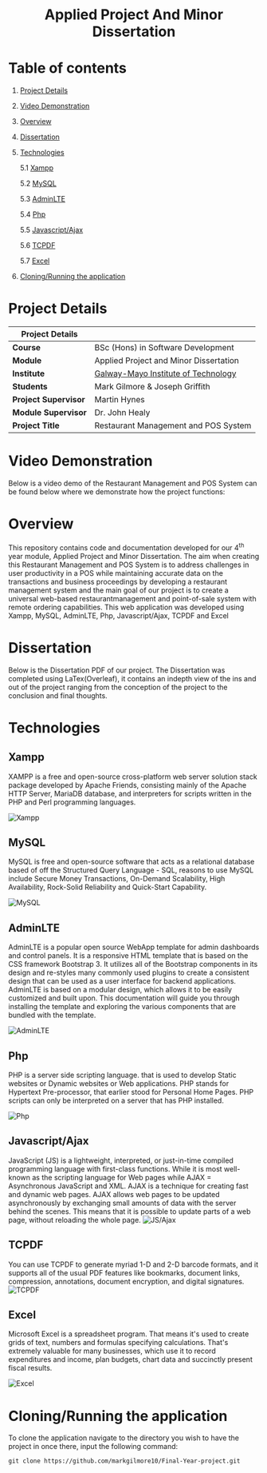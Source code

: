 <h1 align="center">Applied Project And Minor Dissertation </h1>

# Table of contents

1.  [Project Details](#ProjDetails)

2.  [Video Demonstration](#VidDem)

3.  [Overview](#OverView)

4.  [Dissertation](#Dissertation)

5.  [Technologies](#Tech)
   
    5.1 [Xampp](#Xampp)
    
    5.2 [MySQL](#MySQL)
    
    5.3 [AdminLTE](#AdminLTE)
    
    5.4 [Php](#Php)
    
    5.5 [Javascript/Ajax](#JSA)
    
    5.6 [TCPDF](#TCPDF)
    
    5.7 [Excel](#Excel)

6. [Cloning/Running the application](#clone)

# Project Details <a name="ProjDetails"></a>

| Project Details   |     |
| --- | --- |
| **Course** | BSc (Hons) in Software Development  |
| **Module** |  Applied Project and Minor Dissertation |
| **Institute** | [Galway-Mayo Institute of Technology](http://www.gmit.ie/) |
| **Students** | Mark Gilmore & Joseph Griffith |
| **Project Supervisor** | Martin Hynes| 
| **Module Supervisor** | Dr. John Healy |
| **Project Title** | Restaurant Management and POS System |

# Video Demonstration <a name="VidDem"></a>
Below is a video demo of the Restaurant Management and POS System can be found below where we demonstrate how the project functions:

# Overview <a name="OverView"></a>
This repository contains code and documentation developed for our 4<sup>th</sup> year module, Applied Project and Minor Dissertation.
The aim when creating this Restaurant Management and POS System is to address challenges in user productivity in a POS while maintaining accurate data on the transactions and business proceedings by developing a restaurant management system and the main goal of our project is to create a universal web-based restaurantmanagement and point-of-sale system with remote ordering capabilities. This web application was developed using Xampp, MySQL, AdminLTE, Php, Javascript/Ajax, TCPDF and Excel


# Dissertation <a name="Dissertation"></a>
Below is the Dissertation PDF of our project. The Dissertation was completed using LaTex(Overleaf), it contains an indepth view of the ins and out of the project ranging from the conception of the project to the conclusion and final thoughts.

# Technologies <a name="Tech"></a>

## Xampp <a name="Xampp"></a>
XAMPP is a free and open-source cross-platform web server solution stack package developed by Apache Friends, consisting mainly of the Apache HTTP Server, MariaDB database, and interpreters for scripts written in the PHP and Perl programming languages.


![Xampp](https://png2.cleanpng.com/sh/4cc94f987b65a0796c0a51ec7c5294b6/L0KzQYm3U8IxN6p4iZH0aYP2gLBuTgNyfZJ3fZ9qcnXkPcXsmQQue6pyetH1LYnofL32l715aZ51iJ8AYXKzdYm8gsA0OGprTpC8M0W3RYO7WcE2OmI6TKU7NUmzQYO8TwBvbz==/kisspng-square-area-text-symbol-yellow-xampp-5ab0e85b0309f6.3354524915215432590125.png)

## MySQL <a name="MySQL"></a>
MySQL is free and open-source software that acts as a relational database based of off the Structured Query Language - SQL, reasons to use MySQL include Secure Money Transactions, On-Demand Scalability, High Availability, Rock-Solid Reliability and Quick-Start Capability.

![MySQL](https://png2.cleanpng.com/sh/31670a8b0de05c957ac0dbfde03a8067/L0KzQYm3WMIyN6lsipH0aYP2gLBuTf16e6JxRel4cnvldbBqiL1laaVmetN8ZT3wicT4jL1kdKZ4jNd7LUXlR7Trg8g5OWVofaUCLkC3RIS8Vcc4OWY4TKs5OUW6RoGBVcIveJ9s/kisspng-mysql-workbench-database-mysql-cluster-5b7cdc8814ce37.0443557715349095760852.png)

## AdminLTE <a name="AdminLTE"></a>
AdminLTE is a popular open source WebApp template for admin dashboards and control panels. It is a responsive HTML template that is based on the CSS framework Bootstrap 3. It utilizes all of the Bootstrap components in its design and re-styles many commonly used plugins to create a consistent design that can be used as a user interface for backend applications. AdminLTE is based on a modular design, which allows it to be easily customized and built upon. This documentation will guide you through installing the template and exploring the various components that are bundled with the template.

![AdminLTE](https://scriptwriterph.com/wp-content/uploads/2018/11/Integrate-AdminLTE-In-Laravel-Complete-Guide-01.png)

## Php <a name="Php"></a> 
PHP is a server side scripting language. that is used to develop Static websites or Dynamic websites or Web applications. PHP stands for Hypertext Pre-processor, that earlier stood for Personal Home Pages. PHP scripts can only be interpreted on a server that has PHP installed.

![Php](https://png2.cleanpng.com/sh/067a7ff41bc7becadcf4718b663fe39b/L0KzQYm3V8E0N51AgJH0aYP2gLBuTgBpeF58fdQ2ZHX5db32kP1mdqUyiNd7bD3vf7j2TgBpeF5xh9l4LUXlRIq4U8RmOmo6e9g7LkO8SIe3U8c4OWY4Sac6NUe1RoK9WcQveJ9s/kisspng-php-web-development-perl-logo-php-logo-5b49134e295cf2.3986037715315157261694.png)

## Javascript/Ajax <a name="JSA"></a>
JavaScript (JS) is a lightweight, interpreted, or just-in-time compiled programming language with first-class functions. While it is most well-known as the scripting language for Web pages while AJAX = Asynchronous JavaScript and XML. AJAX is a technique for creating fast and dynamic web pages. AJAX allows web pages to be updated asynchronously by exchanging small amounts of data with the server behind the scenes. This means that it is possible to update parts of a web page, without reloading the whole page.
![JS/Ajax](https://png2.cleanpng.com/sh/e3efe072d407dac7e0244a44cf74db40/L0KzQYm3VcE6N6h2eZH0aYP2gLBuTfpifpJ4eARycISwcbBrTfpyfZZ3kZ9yboTogrLqlPl3bV5ritH3dD3ofrW0lBVjNZUyTdQ5MHS7R4HrUPM0QGozTKMEMUO5Roq4VcI3P2k3SKg9OEW4QXB3jvc=/kisspng-javascript-and-jquery-interactive-front-end-web-d-5b00d870d0c389.4191366915267820648551.png)

## TCPDF <a name="TCPDF"></a>
You can use TCPDF to generate myriad 1-D and 2-D barcode formats, and it supports all of the usual PDF features like bookmarks, document links, compression, annotations, document encryption, and digital signatures.
![TCPDF](https://kiuvox.com/wp-content/uploads/2015/06/tcpdf_logo.png)

## Excel <a name="Excel"></a>
Microsoft Excel is a spreadsheet program. That means it's used to create grids of text, numbers and formulas specifying calculations. That's extremely valuable for many businesses, which use it to record expenditures and income, plan budgets, chart data and succinctly present fiscal results.

![Excel](https://png2.cleanpng.com/sh/c8b56f394a0b7fa90fb8fb4ee6c5014a/L0KzQYm3U8MyN6p9iZH0aYP2gLBuTf1qa6N0i9HvdD3oiLTsjL1ucZR3hAV4ZoSwgMP2ivVkfF5xh9l4LX3sc8P2kB9nfF58RddDY3XvPYbogvZma2Y9UNMDOUS7PoG5U8A3QGg5Sac7MkW1R4S5UMU3P2YziNDw/kisspng-microsoft-excel-microsoft-project-logo-microsoft-w-excel-5abfec588a8948.0230687415225273205675.png)

# Cloning/Running the application <a name="clone"></a>
To clone the application navigate to the directory you wish to have the project in once there, input the following command: 
```
git clone https://github.com/markgilmore10/Final-Year-project.git
```



